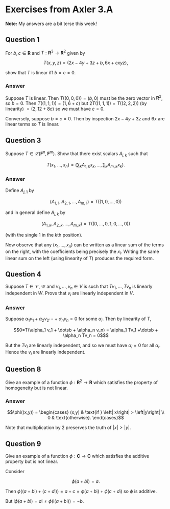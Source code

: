 # Exercises from Axler 3.A

**Note:** My answers are a bit terse this week!


## Question 1

For $b,c\in\mathbf{R}$ and $T:\mathbf{R}^3 \to \mathbf{R}^2$ given by
```math
T(x,y,z) = (2x-4y+3z+b, 6x + cxyz),
```
show that $T$ is linear iff $b = c = 0$.

### Answer

Suppose $T$ is linear. Then $T((0,0,0))=(b, 0)$ must be the zero vector
in $\mathbf{R}^2$, so $b = 0$. Then $T((1,1,1))=(1, 6+c)$ but $2T((1,1,1))
= T((2,2,2))$ (by linearity) $=(2, 12+8c)$ so we must have $c=0$.

Conversely, suppose $b = c = 0$. Then by inspection $2x-4y+3z$ and
$6x$ are linear terms so $T$ is linear.

## Question 3

Suppose $T\in\mathcal{L}(\mathbf{F}^n,\mathbf{F}^m)$. Show that there
exist scalars $A_{j,k}$ such that
```math
T(x_1, \dotsc, x_n) = (\sum_k A_{1, k} x_k, \dotsc, \sum_k A_{m, k} x_k).
```

### Answer

Define $A_{j, 1}$ by
```math
(A_{1, 1}, A_{2, 1}, \dotsc, A_{m, 1}) = T((1, 0,\dotsc,0))
```
and in general define $A_{j, k}$ by
```math
(A_{1, k}, A_{2, k}, \dotsc, A_{m, k}) = T((0,\dotsc, 0,1,0, \dotsc,
0))
```
(with the single 1 in the $`k`$th position).

Now observe that any $(x_1, \dotsc, x_n)$ can be written as a linear
sum of the terms on the right, with the coefficients being precisely
the $x_i$. Writing the same linear sum on the left (using linearity of
$T$) produces the required form.


## Question 4

Suppose $T\in\mathcal{V, W}$ and $v_1, \dotsc, v_n\in V$ is such that
$Tv_1, \dotsc, Tv_n$ is linearly independent in $W$. Prove that $v_i$
are linearly independent in $V$.

### Answer

Suppose $\alpha_1 v_1 + \alpha_2 v_2 \dotsb + \alpha_n v_n = 0$ for
some $\alpha_i$. Then by linearity of $T$,
```math
0=T(\alpha_1 v_1 + \dotsb + \alpha_n v_n) =  \alpha_1 Tv_1 +\dotsb + \alpha_n Tv_n = 0$
```
But the $Tv_i$ are linearly independent, and so we must have
$\alpha_i=0$ for all $\alpha_i$. Hence the $v_i$ are linearly
independent.

## Question 8

Give an example of a function $\phi:\mathbf{R}^2\to \mathbf{R}$ which
satisfies the property of homogeneity but is not linear.

### Answer

```math
\phi((x,y)) = 
\begin{cases}
(x,y) & \text{if } \left| x\right| > \left|y\right| \\
0     & \text{otherwise}.
\end{cases}
```
Note that multiplication by 2 preserves the truth of $|x|>|y|$. 


## Question 9

Give an example of a function $\phi:\mathbf{C}\to\mathbf{C}$ which
satisfies the additive property but is not linear.

Consider
```math
\phi(a+b\mathrm{i}) = a.
```
Then $\phi((a+b\mathrm{i}) + (c+d\mathrm{i})) = a+c = \phi(a+b\mathrm{i})+\phi(c+d\mathrm{i})$ so $\phi$
is additive.

But $\mathrm{i}\phi(a+b\mathrm{i}) = a\mathrm{i} \neq \phi(\mathrm{i}(a+b\mathrm{i})) = -b$.


